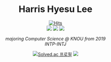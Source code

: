 <div align="center">
  <h1>Harris Hyesu Lee</h1>
  
  [![Hits](https://hits.seeyoufarm.com/api/count/incr/badge.svg?url=https%3A%2F%2Fgithub.com%2FSallyrideauto%2F&count_bg=%23000000&title_bg=%23000000&icon=github.svg&icon_color=%23E7E7E7&title=hits&edge_flat=true)](https://github.com/Sallyrideauto)<br>
  <a href="https://www.instagram.com/varsity_sally/"><img src="https://img.shields.io/badge/Instagram-E4405F?style=flat-square&logo=Instagram&logoColor=ffffff"></a> <a href="https://varsity2023sally.tistory.com/"><img src="https://img.shields.io/badge/Tistory-6E8894?style=flat-square&logo=Telegraph&logoColor=ffffff"></a> <img src="https://img.shields.io/badge/LinkedIn-0A66C2?style=flat-square&logo=LinkedIn&logoColor=ffffff"><p>
  <i>majoring Computer Science @ KNOU from 2019<br>
    INTP-INTJ</i><p>
  [![Solved.ac
프로필](http://mazassumnida.wtf/api/v2/generate_badge?boj=riru16)](https://solved.ac/riru16) <img src="http://mazandi.herokuapp.com/api?handle=riru16&theme=dark"/>
</div>
